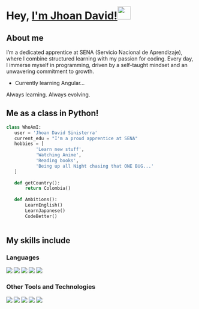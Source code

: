 # Hey, [I'm Jhoan David!](https://www.facebook.com/jhoandavid.jdsv)<img src="https://media.giphy.com/media/hvRJCLFzcasrR4ia7z/giphy.gif" width="35px">

## About me

I’m a dedicated apprentice at SENA (Servicio Nacional de Aprendizaje), where I combine structured learning with my passion for coding. Every day, I immerse myself in programming, driven by a self-taught mindset and an unwavering commitment to growth.

- Currently learning Angular...

Always learning. Always evolving.

## Me as a class in Python!
 ```python
 class WhoAmI:
 	user = 'Jhoan David Sinisterra'
	current_edu = "I'm a proud apprentice at SENA"
	hobbies = [
			'Learn new stuff',
			'Watching Anime',
			'Reading books',
			'Being up all Night chasing that ONE BUG...'
	]
	
	def getCountry():
		return Colombia()
	
	def Ambitions():
		LearnEnglish()
		LearnJapanese()
		CodeBetter()
	
 ```
## My skills include

### Languages
<div align="start">
  <img src="https://img.shields.io/badge/html5-%23E34F26.svg?style=style-plastic-orange&logo=html5&logoColor=white">
  <img src="https://img.shields.io/badge/css3-%231572B6.svg?style=style-plastic-blue&logo=css3&logoColor=white">
  <img src="https://img.shields.io/badge/javascript-%23323330.svg?style=style-plastic-yellow&logo=javascript&logoColor=%23F7DF1E">
  <img src="https://img.shields.io/badge/php-%23777BB4.svg?style=style-plastic&logo=php&logoColor=white">
  <img src="https://img.shields.io/badge/python-3670A0?style=style-plastic&logo=python&logoColor=ffdd54">

### Other Tools and Technologies
  <img src="https://img.shields.io/badge/mysql-4479A1.svg?style=style-plasti&logo=mysql&logoColor=white">
  <img src="https://img.shields.io/badge/jira-%230A0FFF.svg?style=style-plastic&logo=jira&logoColor=white">
  <img src="https://img.shields.io/badge/git-%23F05033.svg?style=style-plastic&logo=git&logoColor=white">
  <img src="https://img.shields.io/badge/bootstrap-%238511FA.svg?style=style-plastic-purple&logo=bootstrap&logoColor=white">
  <img src="https://img.shields.io/badge/Notion-%23000000.svg?style=tyle-plastic&logo=notion&logoColor=white">
</div>
